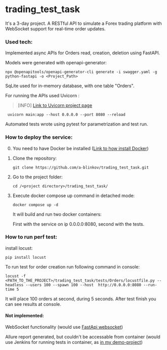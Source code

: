 # trading_test_task
It's a 3-day project.
A RESTful API to simulate a Forex trading platform with WebSocket support for real-time order updates.

### Used tech:
Implemented async APIs for Orders read, creation, deletion using FastAPI. 

Models were generated with openapi-generator:

```npx @openapitools/openapi-generator-cli generate -i swagger.yaml -g python-fastapi -o <Project_Path>```

SqLite used for in-memory database, with one table "Orders".

For running the APIs used Uvicorn :

>[INFO] [Link to Uvicorn project page](https://www.uvicorn.org/)

```  uvicorn main:app --host 0.0.0.0 --port 8080 --reload ```

Automated tests wrote using pytest for parametrization and test run.


### How to deploy the service:
0. You need to have Docker be installed
   ([Link to how install Docker](https://docs.docker.com/engine/install/)) 
1. Clone the repository: 
    
    ```git clone https://github.com/a-blinkov/trading_test_task.git```
2. Go to the project folder:
    
    ```cd /<project directory>/trading_test_task/```
3. Execute docker compose up command in detached mode:
     
    ```docker compose up -d```
   
   It will build and run two docker containers:

   First with the service on ip 0.0.0.0:8080, second with the tests.

### How to run perf test:
install locust:

```pip install locust```

To run test for order creation run following command in console:

```locust -f <PATH_TO_THE_PROJECT>/trading_test_task/tests/Orders/locustfile.py --headless --users 100 --spawn 100 --host  http://0.0.0.0:8080 --run-time 5```

It will place 100 orders at second, during 5 seconds. After test finish you can see results at console.
#### Not implemented:
WebSocket functionality (would use [FastApi websocket](https://fastapi.tiangolo.com/advanced/websockets/))
   
Allure report generated, but couldn't be accessable from container (would use Jenkins for running tests in container, as [in my demo-project](https://github.com/a-blinkov/demo-jenkins))
